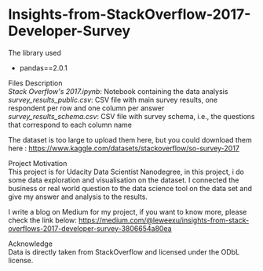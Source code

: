 # Insights-from-StackOverflow-2017-Developer-Survey

The library used
- pandas==2.0.1

Files Description  
*Stack Overflow's 2017.ipynb*: Notebook containing the data analysis  
*survey_results_public.csv*:  CSV file with main survey results, one respondent per row and one column per answer  
*survey_results_schema.csv*:  CSV file with survey schema, i.e., the questions that correspond to each column name  

The dataset is too large to upload them here, but you could download them here : 
https://www.kaggle.com/datasets/stackoverflow/so-survey-2017

Project Motivation  
This project is for Udacity Data Scientist Nanodegree, in this project, i do some data exploration and visualisation on the dataset.
I connected the business or real world question to the data science tool on the data set and give my answer and analysis to the results.

I write a blog on Medium for my project, if you want to know more, please check the link below:
https://medium.com/@leweexu/insights-from-stack-overflows-2017-developer-survey-3806654a80ea

Acknowledge  
Data is directly taken from StackOverflow and licensed under the ODbL license.